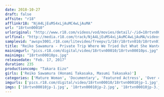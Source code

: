 ```yaml
---
date: 2018-10-27
draft: false
affsite: "r18"
afflinkr18: "NjA4LjEuMS4xLjAuMC4wLjAuMA"
url: "18rtvn00010"
urloriginal: "http://www.r18.com/videos/vod/movies/detail/-/id=18rtvn00010"
urlfinal: "http://media.r18.com/track/NjA4LjEuMS4xLjAuMC4wLjAuMA/videos/vod/movies/detail/-/id=18rtvn00010"
samplevid: "awspv3001.r18.com/litevideo/freepv/1/18r/18rtvn010/18rtvn010_dmb_w.mp4"
title: "Reiko Sawamura - Private Trip Where We Tried Out What She Wanted To Try."
mainimgurl: "pics.r18.com/digital/video/18rtvn00010/18rtvn00010ps.jpg"
mainimgs: "18rtvn00010ps.jpg"
releasedate: "Feb. 17, 2017"
duration: 235
productioncomp: "Takara Eizo"
girls: ['Reiko Sawamura (Honami Takasaka, Masumi Takasaka)']
categories: ['Mature Woman', 'Documentary', 'Featured Actress', 'Over 4 Hours', 'Hi-Def']
imgurls: ['pics.r18.com/digital/video/18rtvn00010/18rtvn00010jp-1.jpg', 'pics.r18.com/digital/video/18rtvn00010/18rtvn00010jp-2.jpg', 'pics.r18.com/digital/video/18rtvn00010/18rtvn00010jp-3.jpg', 'pics.r18.com/digital/video/18rtvn00010/18rtvn00010jp-4.jpg', 'pics.r18.com/digital/video/18rtvn00010/18rtvn00010jp-5.jpg', 'pics.r18.com/digital/video/18rtvn00010/18rtvn00010jp-6.jpg', 'pics.r18.com/digital/video/18rtvn00010/18rtvn00010jp-7.jpg', 'pics.r18.com/digital/video/18rtvn00010/18rtvn00010jp-8.jpg', 'pics.r18.com/digital/video/18rtvn00010/18rtvn00010jp-9.jpg', 'pics.r18.com/digital/video/18rtvn00010/18rtvn00010jp-10.jpg', 'pics.r18.com/digital/video/18rtvn00010/18rtvn00010jp-11.jpg', 'pics.r18.com/digital/video/18rtvn00010/18rtvn00010jp-12.jpg', 'pics.r18.com/digital/video/18rtvn00010/18rtvn00010jp-13.jpg', 'pics.r18.com/digital/video/18rtvn00010/18rtvn00010jp-14.jpg', 'pics.r18.com/digital/video/18rtvn00010/18rtvn00010jp-15.jpg', 'pics.r18.com/digital/video/18rtvn00010/18rtvn00010jp-16.jpg', 'pics.r18.com/digital/video/18rtvn00010/18rtvn00010jp-17.jpg', 'pics.r18.com/digital/video/18rtvn00010/18rtvn00010jp-18.jpg', 'pics.r18.com/digital/video/18rtvn00010/18rtvn00010jp-19.jpg', 'pics.r18.com/digital/video/18rtvn00010/18rtvn00010jp-20.jpg']
imgs: ['18rtvn00010jp-1.jpg', '18rtvn00010jp-2.jpg', '18rtvn00010jp-3.jpg', '18rtvn00010jp-4.jpg', '18rtvn00010jp-5.jpg', '18rtvn00010jp-6.jpg', '18rtvn00010jp-7.jpg', '18rtvn00010jp-8.jpg', '18rtvn00010jp-9.jpg', '18rtvn00010jp-10.jpg', '18rtvn00010jp-11.jpg', '18rtvn00010jp-12.jpg', '18rtvn00010jp-13.jpg', '18rtvn00010jp-14.jpg', '18rtvn00010jp-15.jpg', '18rtvn00010jp-16.jpg', '18rtvn00010jp-17.jpg', '18rtvn00010jp-18.jpg', '18rtvn00010jp-19.jpg', '18rtvn00010jp-20.jpg']
---
```

